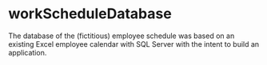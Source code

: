 # workScheduleDatabase

The database of the (fictitious) employee schedule was based on an existing Excel employee calendar with SQL Server with the intent to build an application.
